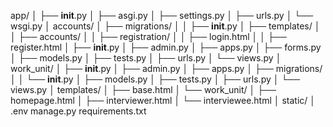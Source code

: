 app/
│   ├── __init__.py
│   ├── asgi.py
│   ├── settings.py
│   ├── urls.py
│   └── wsgi.py
│
accounts/
│   ├── migrations/
│   │   ├── __init__.py
│   ├── templates/
│   │   ├── accounts/
│   │       ├── registration/
│   │           ├── login.html
│   │           ├── register.html
│   ├── __init__.py
│   ├── admin.py
│   ├── apps.py
│   ├── forms.py
│   ├── models.py
│   ├── tests.py
│   ├── urls.py
│   └── views.py
│
work_unit/
│   ├── __init__.py
│   ├── admin.py
│   ├── apps.py
│   ├── migrations/
│   │   └── __init__.py
│   ├── models.py
│   ├── tests.py
│   ├── urls.py
│   └── views.py
│
templates/
│   ├── base.html
│   └── work_unit/
│       ├── homepage.html
│       ├── interviewer.html
│       └── interviewee.html
│
static/
│
.env
manage.py
requirements.txt
